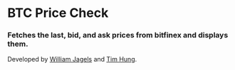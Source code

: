 # BTC Price Check

### Fetches the last, bid, and ask prices from bitfinex and displays them.

Developed by [William Jagels](https://github.com/wijagels) and [Tim Hung](https://github.com/AvocadosConstant).
